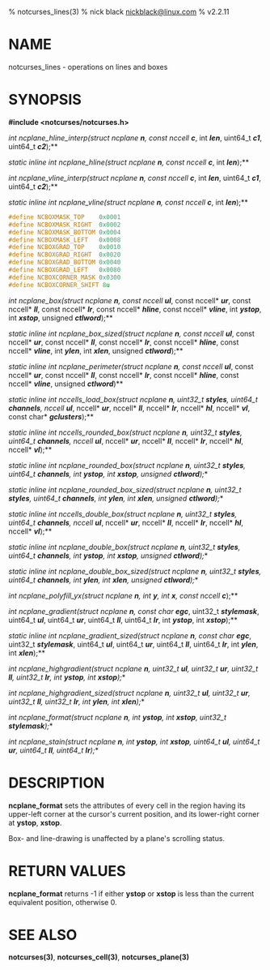 % notcurses_lines(3)
% nick black <nickblack@linux.com>
% v2.2.11

# NAME

notcurses_lines - operations on lines and boxes

# SYNOPSIS

**#include <notcurses/notcurses.h>**

**int ncplane_hline_interp(struct ncplane* ***n***, const nccell* ***c***, int ***len***, uint64_t ***c1***, uint64_t ***c2***);**

**static inline int ncplane_hline(struct ncplane* ***n***, const nccell* ***c***, int ***len***);**

**int ncplane_vline_interp(struct ncplane* ***n***, const nccell* ***c***, int ***len***, uint64_t ***c1***, uint64_t ***c2***);**

**static inline int ncplane_vline(struct ncplane* ***n***, const nccell* ***c***, int ***len***);**

```c
#define NCBOXMASK_TOP    0x0001
#define NCBOXMASK_RIGHT  0x0002
#define NCBOXMASK_BOTTOM 0x0004
#define NCBOXMASK_LEFT   0x0008
#define NCBOXGRAD_TOP    0x0010
#define NCBOXGRAD_RIGHT  0x0020
#define NCBOXGRAD_BOTTOM 0x0040
#define NCBOXGRAD_LEFT   0x0080
#define NCBOXCORNER_MASK 0x0300
#define NCBOXCORNER_SHIFT 8u
```

**int ncplane_box(struct ncplane* ***n***, const nccell* ***ul***, const nccell* ***ur***, const nccell* ***ll***, const nccell* ***lr***, const nccell* ***hline***, const nccell* ***vline***, int ***ystop***, int ***xstop***, unsigned ***ctlword***);**

**static inline int ncplane_box_sized(struct ncplane* ***n***, const nccell* ***ul***, const nccell* ***ur***, const nccell* ***ll***, const nccell* ***lr***, const nccell* ***hline***, const nccell* ***vline***, int ***ylen***, int ***xlen***, unsigned ***ctlword***);**

**static inline int ncplane_perimeter(struct ncplane* ***n***, const nccell* ***ul***, const nccell* ***ur***, const nccell* ***ll***, const nccell* ***lr***, const nccell* ***hline***, const nccell* ***vline***, unsigned ***ctlword***)**

**static inline int nccells_load_box(struct ncplane* ***n***, uint32_t ***styles***, uint64_t ***channels***, nccell* ***ul***, nccell* ***ur***, nccell* ***ll***, nccell* ***lr***, nccell* ***hl***, nccell* ***vl***, const char* ***gclusters***);**

**static inline int nccells_rounded_box(struct ncplane* ***n***, uint32_t ***styles***, uint64_t ***channels***, nccell* ***ul***, nccell* ***ur***, nccell* ***ll***, nccell* ***lr***, nccell* ***hl***, nccell* ***vl***);**

**static inline int ncplane_rounded_box(struct ncplane* ***n***, uint32_t ***styles***, uint64_t ***channels***, int ***ystop***, int ***xstop***, unsigned ***ctlword***);**

**static inline int ncplane_rounded_box_sized(struct ncplane* ***n***, uint32_t ***styles***, uint64_t ***channels***, int ***ylen***, int ***xlen***, unsigned ***ctlword***);**

**static inline int nccells_double_box(struct ncplane* ***n***, uint32_t ***styles***, uint64_t ***channels***, nccell* ***ul***, nccell* ***ur***, nccell* ***ll***, nccell* ***lr***, nccell* ***hl***, nccell* ***vl***);**

**static inline int ncplane_double_box(struct ncplane* ***n***, uint32_t ***styles***, uint64_t ***channels***, int ***ystop***, int ***xstop***, unsigned ***ctlword***);**

**static inline int ncplane_double_box_sized(struct ncplane* ***n***, uint32_t ***styles***, uint64_t ***channels***, int ***ylen***, int ***xlen***, unsigned ***ctlword***);**

**int ncplane_polyfill_yx(struct ncplane* ***n***, int ***y***, int ***x***, const nccell* ***c***);**

**int ncplane_gradient(struct ncplane* ***n***, const char* ***egc***, uint32_t ***stylemask***, uint64_t ***ul***, uint64_t ***ur***, uint64_t ***ll***, uint64_t ***lr***, int ***ystop***, int ***xstop***);**

**static inline int ncplane_gradient_sized(struct ncplane* ***n***, const char* ***egc***, uint32_t ***stylemask***, uint64_t ***ul***, uint64_t ***ur***, uint64_t ***ll***, uint64_t ***lr***, int ***ylen***, int ***xlen***);**

**int ncplane_highgradient(struct ncplane* ***n***, uint32_t ***ul***, uint32_t ***ur***, uint32_t ***ll***, uint32_t ***lr***, int ***ystop***, int ***xstop***);**

**int ncplane_highgradient_sized(struct ncplane* ***n***, uint32_t ***ul***, uint32_t ***ur***, uint32_t ***ll***, uint32_t ***lr***, int ***ylen***, int ***xlen***);**

**int ncplane_format(struct ncplane* ***n***, int ***ystop***, int ***xstop***, uint32_t ***stylemask***);**

**int ncplane_stain(struct ncplane* ***n***, int ***ystop***, int ***xstop***, uint64_t ***ul***, uint64_t ***ur***, uint64_t ***ll***, uint64_t ***lr***);**

# DESCRIPTION

**ncplane_format** sets the attributes of every cell in the region having its
upper-left corner at the cursor's current position, and its lower-right corner
at **ystop**, **xstop**.

Box- and line-drawing is unaffected by a plane's scrolling status.

# RETURN VALUES

**ncplane_format** returns -1 if either **ystop** or **xstop** is less than the
current equivalent position, otherwise 0.

# SEE ALSO

**notcurses(3)**,
**notcurses_cell(3)**,
**notcurses_plane(3)**
